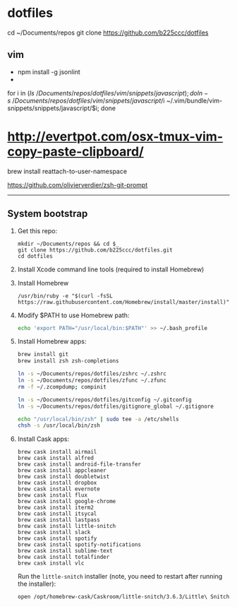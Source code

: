 # dotfiles
cd ~/Documents/repos
git clone https://github.com/b225ccc/dotfiles

## vim

* npm install -g jsonlint
*

for i in $(ls ~/Documents/repos/dotfiles/vim/snippets/javascript); do ln -s ~/Documents/repos/dotfiles/vim/snippets/javascript/$i ~/.vim/bundle/vim-snippets/snippets/javascript/$i; done

# http://evertpot.com/osx-tmux-vim-copy-paste-clipboard/
brew install reattach-to-user-namespace

https://github.com/olivierverdier/zsh-git-prompt


----

## System bootstrap

1. Get this repo:

   ~~~
   mkdir ~/Documents/repos && cd $_
   git clone https://github.com/b225ccc/dotfiles.git
   cd dotfiles
   ~~~

1. Install Xcode command line tools (required to install Homebrew)
2. Install Homebrew

   ~~~
   /usr/bin/ruby -e "$(curl -fsSL https://raw.githubusercontent.com/Homebrew/install/master/install)"
   ~~~
3. Modify $PATH to use Homebrew path:

   ~~~ sh
   echo 'export PATH="/usr/local/bin:$PATH"' >> ~/.bash_profile
   ~~~
 
4. Install Homebrew apps:
   
   ~~~ sh
   brew install git
   brew install zsh zsh-completions
   ~~~

   ~~~ sh
   ln -s ~/Documents/repos/dotfiles/zshrc ~/.zshrc
   ln -s ~/Documents/repos/dotfiles/zfunc ~/.zfunc
   rm -f ~/.zcompdump; compinit
   
   ln -s ~/Documents/repos/dotfiles/gitconfig ~/.gitconfig
   ln -s ~/Documents/repos/dotfiles/gitignore_global ~/.gitignore
   
   echo "/usr/local/bin/zsh" | sudo tee -a /etc/shells
   chsh -s /usr/local/bin/zsh
   ~~~

5. Install Cask apps:

   ~~~
   brew cask install airmail
   brew cask install alfred
   brew cask install android-file-transfer
   brew cask install appcleaner
   brew cask install doubletwist
   brew cask install dropbox
   brew cask install evernote
   brew cask install flux
   brew cask install google-chrome
   brew cask install iterm2
   brew cask install itsycal
   brew cask install lastpass
   brew cask install little-snitch
   brew cask install slack
   brew cask install spotify
   brew cask install spotify-notifications
   brew cask install sublime-text
   brew cask install totalfinder
   brew cask install vlc
   ~~~

   Run the `little-snitch` installer (note, you need to restart after running the installer):
   
   ~~~ sh
   open /opt/homebrew-cask/Caskroom/little-snitch/3.6.3/Little\ Snitch\ Installer.app
   ~~~
